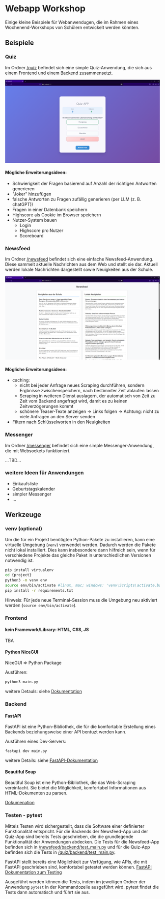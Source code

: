 # Webapp Workshop
Einige kleine Beispiele für Webanwendugen, die im Rahmen eines Wochenend-Workshops von Schülern entwickelt werden könnten.

## Beispiele

### Quiz

Im Ordner [/quiz](./quiz) befindet sich eine simple Quiz-Anwendung, die sich aus einem Frontend und einem Backend zusammensetzt.

![image](./img/quiz_frontend_plain.png)

#### Mögliche Erweiterungsideen:

- Schwierigkeit der Fragen basierend auf Anzahl der richtigen Antworten generieren
- "Joker" hinzufügen
- falsche Antworten zu Fragen zufällig generieren (per LLM (z. B. chatGPT))
- Fragen in einer Datenbank speichern
- Highscore als Cookie im Browser speichern
- Nutzer-System bauen  
    - Login 
    - Highscore pro Nutzer
    - Scoreboard

### Newsfeed

Im Ordner [/newsfeed](./newsfeed/) befindet sich eine einfache Newsfeed-Anwendung. Diese sammelt aktuelle Nachrichten aus dem Web und stellt sie dar. Aktuell werden lokale Nachrichten dargestellt sowie Neuigkeiten aus der Schule.

![image](./img/newsfeed_frontend_plain.png)

#### Mögliche Erweiterungsideen:

- caching: 
    - nicht bei jeder Anfrage neues Scraping durchführen, sondern Ergbnisse zwischenspeichern, nach bestimmter Zeit ablaufen lassen
    - Scraping in weiteren Dienst auslagern, der automatisch von Zeit zu Zeit vom Backend angefragt wird, damit es zu keinen Zeitverzögerungen kommt
    - schönere Teaser-Texte anzeigen -> Links folgen -> Achtung: nicht zu viele Anfragen an den Server senden
- Filtern nach Schlüsselworten in den Neuigkeiten

### Messenger

Im Ordner [/messenger](./messenger/) befindet sich eine simple Messenger-Anwendung, die mit Websockets funktioniert.

...TBD...

### weitere Ideen für Anwendungen

- Einkaufsliste
- Geburtstagskalender
- simpler Messenger
- ...

## Werkzeuge

### venv (optional)

Um die für ein Projekt benötigten Python-Pakete zu installieren, kann eine virtuelle Umgebung (`venv`) verwendet werden. Dadurch werden die Pakete nicht lokal installiert. Dies kann insbesondere dann hilfreich sein, wenn für verschiedene Projekte das gleiche Paket in unterschiedlichen Versionen notwendig ist. 

```bash
pip install virtualenv
cd {project}
python3 -m venv env
source env/bin/activate #linux, mac; windows: 'venv\Scripts\activate.bat' oder 'venv\Scripts\Activate.ps1'
pip install -r requirements.txt
```

Hinweis: Für jede neue Terminal-Session muss die Umgebung neu aktiviert werden (`source env/bin/activate`).

### Frontend

#### kein Framework/Library: HTML, CSS, JS

TBA

#### Python NiceGUI

NiceGUI => Python Package

Ausführen:
```bash
python3 main.py
```

weitere Detauls: siehe [Dokumentation](https://nicegui.io/documentation)


### Backend

#### FastAPI
FastAPI ist eine Python-Bibliothek, die für die komfortable Erstellung eines Backends beziehungsweise einer API bentuzt werden kann.

Ausführen eines Dev-Servers:
```bash
fastapi dev main.py
```

weitere Details: siehe [FastAPI-Dokumentation](https://fastapi.tiangolo.com/)

#### Beautiful Soup
Beautiful Soup ist eine Python-Bibliothek, die das Web-Scraping vereinfacht. Sie bietet die Möglichkeit, komfortabel Informationen aus HTML-Dokumenten zu parsen. 

[Dokumenation](https://www.crummy.com/software/BeautifulSoup/bs4/doc/)

### Testen - pytest

Mittels Testen wird sichergestellt, dass die Software einer definierter Funktionalität entspricht. Für die Backends der Newsfeed-App und der Quiz-App sind bereits Tests geschrieben, die die grundlegende Funktionalität der Anwendungen abdecken. Die Tests für die Newsfeed-App befinden sich in [/newsfeed/backend/test_main.py](/newsfeed/backend/test_main.py) und für die Quiz-App befinden sich die Tests in [/quiz/backend/test_main.py](/quiz/backend/test_main.py).

FastAPI stellt bereits eine Möglichkeit zur Verfügung, wie APIs, die mit FastAPI geschrieben sind, komfortabel getestet werden können. [FastAPI Dokumentation zum Testing](https://fastapi.tiangolo.com/tutorial/testing/)

Ausgeführt werden können die Tests, indem im jeweiligen Ordner der Anwendung `pytest` in der Kommandozeile ausgeführt wird. pytest findet die Tests dann automatisch und führt sie aus.
